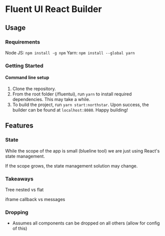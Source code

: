 # Fluent UI React Builder

## Usage

### Requirements

Node JS: `npm install -g npm`
Yarn: `npm install --global yarn`

### Getting Started

#### Command line setup

1. Clone the repository.
2. From the root folder (/fluentui), run `yarn` to install required dependencies. This may take a while.
3. To build the project, run `yarn start:northstar`. Upon success, the builder can be found at `localhost:8080`. Happy building!

## Features

### State

While the scope of the app is small (blueline tool) we are just using React's state management.

If the scope grows, the state management solution may change.

### Takeaways

Tree nested vs flat

iframe callback vs messages

### Dropping

- Assumes all components can be dropped on all others (allow for config of this)
